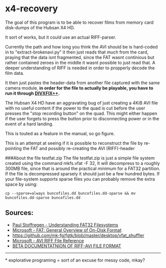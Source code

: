 x4-recovery
===========
The goal of this program is to be able to recover films from memory card disk-dumps of the Hubsan X4 HD.

It sort of works, but it could use an actual RIFF-parser.

Currently the path and how long you think the AVI should be is hard-coded in to "extract-brokenavi.py" it then just reads that much from the card, praying that the data isnt fragmented, since the FAT wasnt continious but rather contained zeroes in the middle it wasnt possible to just read that. A deeper understanding of RIFF is needed in order to propperly decode the film data.

It then just pastes the header-data from another file captured with the same camera module, **in order for the file to actually be playable, you have to run it through [DIVXFIX++](http://www.divfix.org/download.php).**

The Hubsan X4 HD have an aggravating bug of just creating a 4KiB AVI file with no useful content if
the power to the quad is cut before the user presses the "stop recording button" on the quad. This might either happen if the user forgets to press the button prior to disconnecting power or in the event of a hard landing.

This is touted as a feature in the manual, so go figure.

This is an attempt at seeing if it is possible to reconstruct the file by re-pointing the FAT
and possibly re-creating the AVI (RIFF)-header

###About the file testfat.zip
The file testfat.zip is just a simple file system created using the command mkfs.vfat -F 32, It will decompress to a roughly 300MB file, since that is around the practical minimum for a FAT32 partition. If the file is decompressed sparsely it should just be a few hundred bytes. If your file-system supports sparse files you can probably remove the extra space by using:
```
cp --sparse=always buncofiles.dd buncofiles.dd-sparse && mv buncofiles.dd-sparse buncofiles.dd
```

Sources:
-----
* [Paul Stoffregen - Understanding FAT32 Filesystems](https://www.pjrc.com/tech/8051/ide/fat32.html)
* [Microsoft - FAT: General Overview of On-Disk Format](http://staff.washington.edu/dittrich/misc/fatgen103.pdf)
* https://github.com/mk-fg/fgtk/blob/master/desktop/vfat_shuffler
* [Microsoft - AVI RIFF File Reference](http://msdn.microsoft.com/en-us/library/ms779636.aspx)
* [BETA DOCUMENTATNION OF RIFF-AVI FILE FORMAT](http://pvdtools.sourceforge.net/aviformat.txt)

____
\* explorative programing = sort of an excuse for messy code, mkay?
